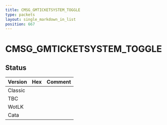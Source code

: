 ```yaml
---
title: CMSG_GMTICKETSYSTEM_TOGGLE
type: packets
layout: single_markdown_in_list
position: 667
---
```


# CMSG_GMTICKETSYSTEM_TOGGLE

## Status

Version | Hex | Comment
---------- | ---------- | ---------- 
Classic |  |  
TBC |  |  
WotLK |  |  
Cata |  |  
